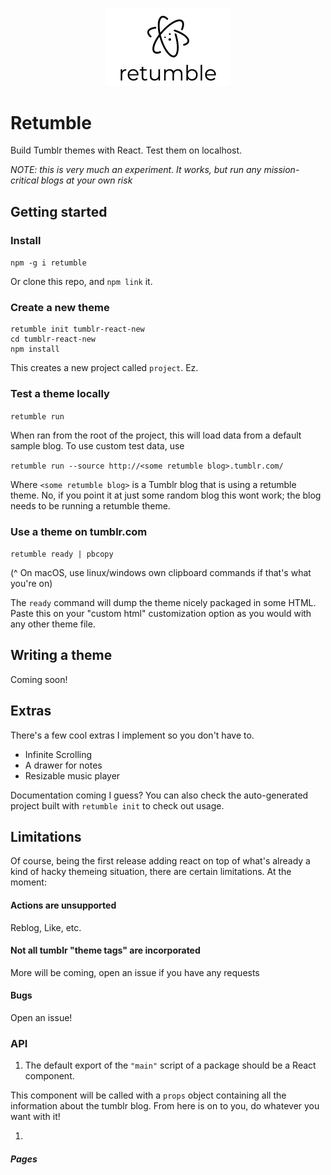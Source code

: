 
<p align="center"><img width=200 src="https://raw.githubusercontent.com/mrkev/retumble/master/retumble-logo.png" /></p>


# Retumble

Build Tumblr themes with React. Test them on localhost.

_NOTE: this is very much an experiment. It works, but run any mission-critical blogs at your own risk_

## Getting started

### Install

`npm -g i retumble`

Or clone this repo, and `npm link` it.

### Create a new theme

```
retumble init tumblr-react-new
cd tumblr-react-new
npm install
```

This creates a new project called `project`. Ez.

### Test a theme locally

`retumble run`

When ran from the root of the project, this will load data from a default sample blog. To use custom test data, use

`retumble run --source http://<some retumble blog>.tumblr.com/`

Where `<some retumble blog>` is a Tumblr blog that is using a retumble theme. No, if you point it at just some random blog this wont work; the blog needs to be running a retumble theme.

### Use a theme on tumblr.com

`retumble ready | pbcopy`

(^ On macOS, use linux/windows own clipboard commands if that's what you're on)

The `ready` command will dump the theme nicely packaged in some HTML. Paste this on your "custom html" customization option as you would with any other theme file.

## Writing a theme

Coming soon!

## Extras

There's a few cool extras I implement so you don't have to.

- Infinite Scrolling
- A drawer for notes
- Resizable music player

Documentation coming I guess? You can also check the auto-generated project built with `retumble init` to check out usage.

## Limitations

Of course, being the first release adding react on top of what's already a kind of hacky themeing situation, there are certain limitations. At the moment:

#### Actions are unsupported

Reblog, Like, etc.

#### Not all tumblr "theme tags" are incorporated

More will be coming, open an issue if you have any requests

#### Bugs

Open an issue!

### API

1. The default export of the `"main"` script of a package should be a React component.

This component will be called with a `props` object containing all the information about the tumblr blog. From here is on to you, do whatever you want with it!

1.

##### Pages
